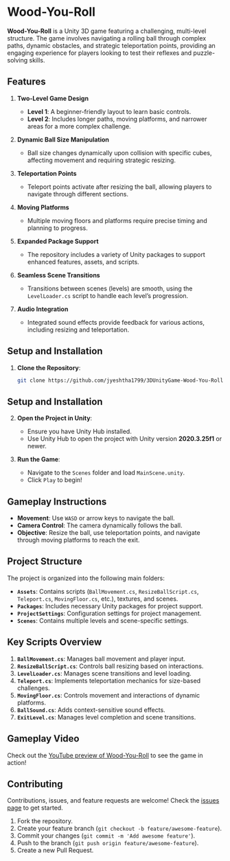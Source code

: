 # Wood-You-Roll

**Wood-You-Roll** is a Unity 3D game featuring a challenging, multi-level structure. The game involves navigating a rolling ball through complex paths, dynamic obstacles, and strategic teleportation points, providing an engaging experience for players looking to test their reflexes and puzzle-solving skills.

## Features

1. **Two-Level Game Design**
   - **Level 1**: A beginner-friendly layout to learn basic controls.
   - **Level 2**: Includes longer paths, moving platforms, and narrower areas for a more complex challenge.

2. **Dynamic Ball Size Manipulation**  
   - Ball size changes dynamically upon collision with specific cubes, affecting movement and requiring strategic resizing.

3. **Teleportation Points**  
   - Teleport points activate after resizing the ball, allowing players to navigate through different sections.

4. **Moving Platforms**  
   - Multiple moving floors and platforms require precise timing and planning to progress.

5. **Expanded Package Support**  
   - The repository includes a variety of Unity packages to support enhanced features, assets, and scripts.

6. **Seamless Scene Transitions**  
   - Transitions between scenes (levels) are smooth, using the `LevelLoader.cs` script to handle each level’s progression.

7. **Audio Integration**  
   - Integrated sound effects provide feedback for various actions, including resizing and teleportation.

## Setup and Installation

1. **Clone the Repository**:  
   ```bash
   git clone https://github.com/jyeshtha1799/3DUnityGame-Wood-You-Roll.git

## Setup and Installation

2. **Open the Project in Unity**:
   - Ensure you have Unity Hub installed.
   - Use Unity Hub to open the project with Unity version **2020.3.25f1** or newer.

3. **Run the Game**:
   - Navigate to the `Scenes` folder and load `MainScene.unity`.
   - Click `Play` to begin!

## Gameplay Instructions

- **Movement**: Use `WASD` or arrow keys to navigate the ball.
- **Camera Control**: The camera dynamically follows the ball.
- **Objective**: Resize the ball, use teleportation points, and navigate through moving platforms to reach the exit.

## Project Structure

The project is organized into the following main folders:

- **`Assets`**: Contains scripts (`BallMovement.cs`, `ResizeBallScript.cs`, `Teleport.cs`, `MovingFloor.cs`, etc.), textures, and scenes.
- **`Packages`**: Includes necessary Unity packages for project support.
- **`ProjectSettings`**: Configuration settings for project management.
- **`Scenes`**: Contains multiple levels and scene-specific settings.

## Key Scripts Overview

1. **`BallMovement.cs`**: Manages ball movement and player input.
2. **`ResizeBallScript.cs`**: Controls ball resizing based on interactions.
3. **`LevelLoader.cs`**: Manages scene transitions and level loading.
4. **`Teleport.cs`**: Implements teleportation mechanics for size-based challenges.
5. **`MovingFloor.cs`**: Controls movement and interactions of dynamic platforms.
6. **`BallSound.cs`**: Adds context-sensitive sound effects.
7. **`ExitLevel.cs`**: Manages level completion and scene transitions.

## Gameplay Video

Check out the [YouTube preview of Wood-You-Roll](https://youtu.be/GqLozbIx6IM) to see the game in action!

## Contributing

Contributions, issues, and feature requests are welcome! Check the [issues page](https://github.com/jyeshtha1799/3DUnityGame-Wood-You-Roll/issues) to get started.

1. Fork the repository.
2. Create your feature branch (`git checkout -b feature/awesome-feature`).
3. Commit your changes (`git commit -m 'Add awesome feature'`).
4. Push to the branch (`git push origin feature/awesome-feature`).
5. Create a new Pull Request.
